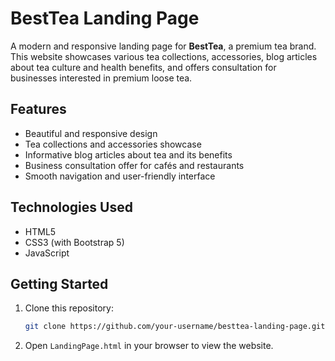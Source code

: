 # BestTea Landing Page

A modern and responsive landing page for **BestTea**, a premium tea brand. This website showcases various tea collections, accessories, blog articles about tea culture and health benefits, and offers consultation for businesses interested in premium loose tea.

## Features

- Beautiful and responsive design
- Tea collections and accessories showcase
- Informative blog articles about tea and its benefits
- Business consultation offer for cafés and restaurants
- Smooth navigation and user-friendly interface

## Technologies Used

- HTML5
- CSS3 (with Bootstrap 5)
- JavaScript

## Getting Started

1. Clone this repository:
    ```bash
    git clone https://github.com/your-username/besttea-landing-page.git
    ```
2. Open `LandingPage.html` in your browser to view the website.
